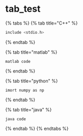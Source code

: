 # tab\_test

{% tabs %}
{% tab title="C++" %}
```cpp
include <stdio.h>


```
{% endtab %}

{% tab title="matlab" %}
```
matlab code
```
{% endtab %}

{% tab title="python" %}
```
imort numpy as np
```
{% endtab %}

{% tab title="java" %}
```
java code
```
{% endtab %}
{% endtabs %}

